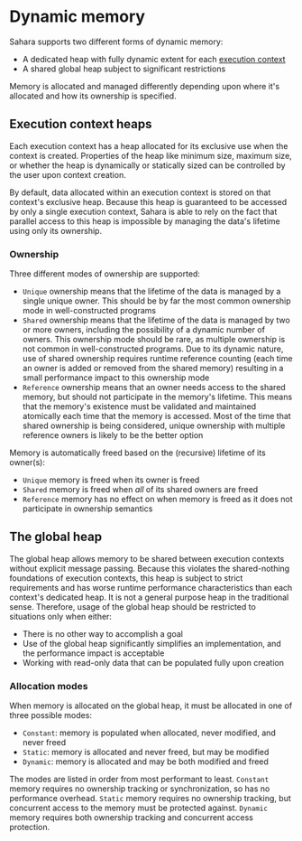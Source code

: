 # Dynamic memory

Sahara supports two different forms of dynamic memory:

* A dedicated heap with fully dynamic extent for each [execution context](./execution-context.md)
* A shared global heap subject to significant restrictions

Memory is allocated and managed differently depending upon where it's allocated and how its ownership is specified.

## Execution context heaps

Each execution context has a heap allocated for its exclusive use when the context is created. Properties of the heap
like minimum size, maximum size, or whether the heap is dynamically or statically sized can be controlled by the user
upon context creation.

By default, data allocated within an execution context is stored on that context's exclusive heap. Because this heap is
guaranteed to be accessed by only a single execution context, Sahara is able to rely on the fact that parallel access to
this heap is impossible by managing the data's lifetime using only its ownership.

### Ownership

Three different modes of ownership are supported:

* `Unique` ownership means that the lifetime of the data is managed by a single unique owner. This should be by far the
  most common ownership mode in well-constructed programs
* `Shared` ownership means that the lifetime of the data is managed by two or more owners, including the possibility of
  a dynamic number of owners. This ownership mode should be rare, as multiple ownership is not common in
  well-constructed programs. Due to its dynamic nature, use of shared ownership requires runtime reference counting
  (each time an owner is added or removed from the shared memory) resulting in a small performance impact to this
  ownership mode
* `Reference` ownership means that an owner needs access to the shared memory, but should not participate in the
  memory's lifetime. This means that the memory's existence must be validated and maintained atomically each time that
  the memory is accessed. Most of the time that shared ownership is being considered, unique ownership with multiple
  reference owners is likely to be the better option

Memory is automatically freed based on the (recursive) lifetime of its owner(s):

* `Unique` memory is freed when its owner is freed
* `Shared` memory is freed when _all_ of its shared owners are freed
* `Reference` memory has no effect on when memory is freed as it does not participate in ownership semantics

## The global heap

The global heap allows memory to be shared between execution contexts without explicit message passing. Because this
violates the shared-nothing foundations of execution contexts, this heap is subject to strict requirements and has worse
runtime performance characteristics than each context's dedicated heap. It is not a general purpose heap in the
traditional sense. Therefore, usage of the global heap should be restricted to situations only when either:

* There is no other way to accomplish a goal
* Use of the global heap significantly simplifies an implementation, and the performance impact is acceptable
* Working with read-only data that can be populated fully upon creation

### Allocation modes

When memory is allocated on the global heap, it must be allocated in one of three possible modes:

* `Constant`: memory is populated when allocated, never modified, and never freed
* `Static`: memory is allocated and never freed, but may be modified
* `Dynamic`: memory is allocated and may be both modified and freed

The modes are listed in order from most performant to least. `Constant` memory requires no ownership tracking or
synchronization, so has no performance overhead. `Static` memory requires no ownership tracking, but concurrent access
to the memory must be protected against. `Dynamic` memory requires both ownership tracking and concurrent access
protection.